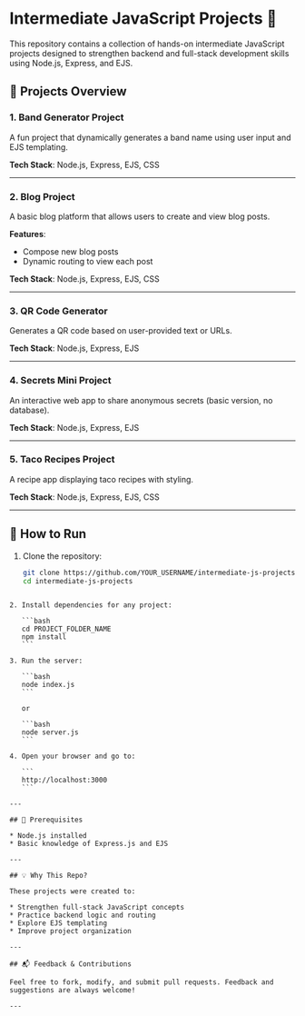 


# Intermediate JavaScript Projects 🚀

This repository contains a collection of hands-on intermediate JavaScript projects designed to strengthen backend and full-stack development skills using Node.js, Express, and EJS.

## 📁 Projects Overview

### 1. **Band Generator Project**
A fun project that dynamically generates a band name using user input and EJS templating.

**Tech Stack**: Node.js, Express, EJS, CSS

---

### 2. **Blog Project**
A basic blog platform that allows users to create and view blog posts.

**Features**:
- Compose new blog posts
- Dynamic routing to view each post

**Tech Stack**: Node.js, Express, EJS, CSS

---

### 3. **QR Code Generator**
Generates a QR code based on user-provided text or URLs.

**Tech Stack**: Node.js, Express, EJS

---

### 4. **Secrets Mini Project**
An interactive web app to share anonymous secrets (basic version, no database).

**Tech Stack**: Node.js, Express, EJS

---

### 5. **Taco Recipes Project**
A recipe app displaying taco recipes with styling.

**Tech Stack**: Node.js, Express, EJS, CSS

---

## 🔧 How to Run

1. Clone the repository:
   ```bash
   git clone https://github.com/YOUR_USERNAME/intermediate-js-projects.git
   cd intermediate-js-projects
````

2. Install dependencies for any project:

   ```bash
   cd PROJECT_FOLDER_NAME
   npm install
   ```

3. Run the server:

   ```bash
   node index.js
   ```

   or

   ```bash
   node server.js
   ```

4. Open your browser and go to:

   ```
   http://localhost:3000
   ```

---

## 📌 Prerequisites

* Node.js installed
* Basic knowledge of Express.js and EJS

---

## 💡 Why This Repo?

These projects were created to:

* Strengthen full-stack JavaScript concepts
* Practice backend logic and routing
* Explore EJS templating
* Improve project organization

---

## 📬 Feedback & Contributions

Feel free to fork, modify, and submit pull requests. Feedback and suggestions are always welcome!

---



